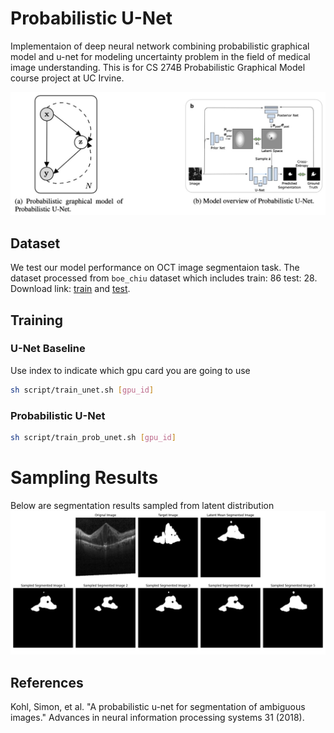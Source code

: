 # Probabilistic U-Net

Implementaion of deep neural network combining probabilistic graphical model and u-net for modeling uncertainty problem in the field
of medical image understanding. This is for CS 274B Probabilistic Graphical Model course project at UC Irvine.

![](assets/graphical.jpg)

## Dataset
We test our model performance on OCT image segmentaion task.
The dataset processed from `boe_chiu` dataset which includes train: 86 test: 28. Download link:
[train](https://drive.google.com/file/d/1PiBaXNbBpKIkKz33EfVTjR3pR2Dx8XH9/view?usp=sharing) and [test](https://drive.google.com/file/d/1TXbxrufaBpq2fWCkl1iMCw8nbIXOep2e/view?usp=sharing).

## Training

### U-Net Baseline

Use index to indicate which gpu card you are going to use

```bash
sh script/train_unet.sh [gpu_id]
```

### Probabilistic U-Net

```bash
sh script/train_prob_unet.sh [gpu_id]
```

# Sampling Results
Below are segmentation results sampled from latent distribution
![](assets/sampling.png)

## References
Kohl, Simon, et al. "A probabilistic u-net for segmentation of ambiguous images." Advances in neural information processing systems 31 (2018).
